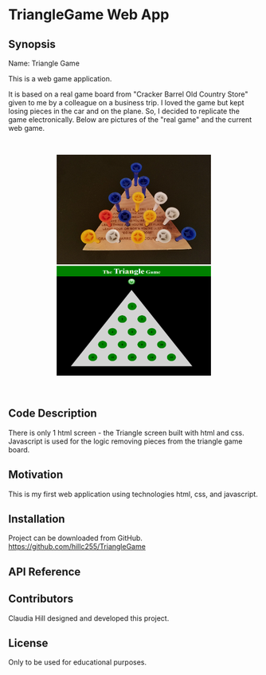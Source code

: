 # TriangleGame Web App

## Synopsis

Name:  Triangle Game

This is a web game application.

It is based on a real game board from "Cracker Barrel Old Country Store" given to
 me by a colleague on a business trip.  I loved the game but kept losing pieces in the car and on the plane.  So, I decided to replicate the game electronically.  Below are pictures of the "real game"  and the current web game.
</p>
</p>
</br>
 
<p align="center">
 <kbd><img width="310" height="220" src="readme_assets/real_game.png"></kbd>
 <kbd><img width="310" height="220" src="readme_assets/triangle_game.png"></kbd>
</p>
</br>

## Code Description

There is only 1 html screen - the Triangle screen built with html and css.  Javascript is used for the logic removing pieces from the triangle game board.


## Motivation

This is my first web application using technologies html, css, and javascript.

## Installation

Project can be downloaded from GitHub.  
https://github.com/hillc255/TriangleGame

## API Reference


## Contributors

Claudia Hill designed and developed this project.

## License

Only to be used for educational purposes.
